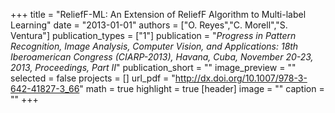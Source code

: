 +++
title = "ReliefF-ML: An Extension of ReliefF Algorithm to Multi-label Learning"
date = "2013-01-01"
authors = ["O. Reyes","C. Morell","S. Ventura"]
publication_types = ["1"]
publication = "_Progress in Pattern Recognition, Image Analysis, Computer Vision, and Applications: 18th Iberoamerican Congress (CIARP-2013), Havana, Cuba, November 20-23, 2013, Proceedings, Part II_"
publication_short = ""
image_preview = ""
selected = false
projects = []
url_pdf = "http://dx.doi.org/10.1007/978-3-642-41827-3_66"
math = true
highlight = true
[header]
image = ""
caption = ""
+++


